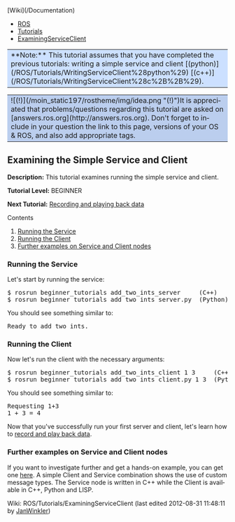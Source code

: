 <div id="interwiki"><span>[Wiki](/Documentation)</span></div>

*   [ROS](/ROS)
*   [Tutorials](/ROS/Tutorials)
*   [ExaminingServiceClient](/action/fullsearch/ROS/Tutorials/ExaminingServiceClient?action=fullsearch&context=180&value=linkto%3A%22ROS%2FTutorials%2FExaminingServiceClient%22 "Click to do a full-text search for this title")

<div dir="ltr" id="content" lang="en"><span class="anchor" id="top"></span><span class="anchor" id="line-1"></span><span class="anchor" id="line-2"></span><span class="anchor" id="line-3"></span><span class="anchor" id="line-4"></span><span class="anchor" id="line-5"></span><span class="anchor" id="line-6"></span><span class="anchor" id="line-7"></span><span class="anchor" id="line-8"></span><span class="anchor" id="line-9"></span><span class="anchor" id="line-10"></span><span class="anchor" id="line-11"></span><span class="anchor" id="line-12"></span><span class="anchor" id="line-13"></span><span class="anchor" id="line-14"></span><span class="anchor" id="line-15"></span><span class="anchor" id="line-16"></span><span class="anchor" id="line-17"></span><span class="anchor" id="line-18"></span><span class="anchor" id="line-19"></span>

<span class="anchor" id="line-1-1"></span><span class="anchor" id="line-2-1"></span>

<div>

<table>

<tbody>

<tr>

<td style="background-color: #cce0ff">**Note:** This tutorial assumes that you have completed the previous tutorials: writing a simple service and client [(python)](/ROS/Tutorials/WritingServiceClient%28python%29) [(c++)](/ROS/Tutorials/WritingServiceClient%28c%2B%2B%29).</td>

</tr>

</tbody>

</table>

</div>

<span class="anchor" id="line-3-1"></span><span class="anchor" id="line-4-1"></span><span class="anchor" id="line-5-1"></span><span class="anchor" id="line-6-1"></span>

<div>

<table>

<tbody>

<tr>

<td style="background-color: #bbceee">![(!)](/moin_static197/rostheme/img/idea.png "(!)")It is appreciated that problems/questions regarding this tutorial are asked on [answers.ros.org](http://answers.ros.org). Don't forget to include in your question the link to this page, versions of your OS & ROS, and also add appropriate tags.</td>

</tr>

</tbody>

</table>

</div>

<span class="anchor" id="line-7-1"></span><span class="anchor" id="line-8-1"></span><span class="anchor" id="line-9-1"></span>

## Examining the Simple Service and Client

<span class="anchor" id="line-10-1"></span>**Description:** This tutorial examines running the simple service and client.  

<span class="anchor" id="line-11-1"></span><span class="anchor" id="line-12-1"></span><span class="anchor" id="line-13-1"></span><span class="anchor" id="line-14-1"></span>**Tutorial Level:** BEGINNER  

<span class="anchor" id="line-15-1"></span><span class="anchor" id="line-16-1"></span>**Next Tutorial:** [Recording and playing back data](/ROS/Tutorials/Recording%20and%20playing%20back%20data)  

<span class="anchor" id="line-17-1"></span>

<span class="anchor" id="line-20"></span><span class="anchor" id="line-21"></span>

<div class="table-of-contents">

Contents

1.  [Running the Service](#Running_the_Service)
2.  [Running the Client](#Running_the_Client)
3.  [Further examples on Service and Client nodes](#Further_examples_on_Service_and_Client_nodes)

</div>

<span class="anchor" id="line-22"></span><span class="anchor" id="line-23"></span>

### Running the Service

<span class="anchor" id="line-24"></span>

Let's start by running the service:<span class="anchor" id="line-25"></span><span class="anchor" id="line-26"></span><span class="anchor" id="line-27"></span><span class="anchor" id="line-28"></span>

<pre><span class="anchor" id="line-1-2"></span>$ rosrun beginner_tutorials add_two_ints_server     (C++)
<span class="anchor" id="line-2-2"></span>$ rosrun beginner_tutorials add_two_ints_server.py  (Python) </pre>

<span class="anchor" id="line-29"></span><span class="anchor" id="line-30"></span>

You should see something similar to:<span class="anchor" id="line-31"></span><span class="anchor" id="line-32"></span><span class="anchor" id="line-33"></span>

<pre><span class="anchor" id="line-1-3"></span>Ready to add two ints.</pre>

<span class="anchor" id="line-34"></span><span class="anchor" id="line-35"></span><span class="anchor" id="line-36"></span>

### Running the Client

<span class="anchor" id="line-37"></span>

Now let's run the client with the necessary arguments:<span class="anchor" id="line-38"></span><span class="anchor" id="line-39"></span><span class="anchor" id="line-40"></span><span class="anchor" id="line-41"></span>

<pre><span class="anchor" id="line-1-4"></span>$ rosrun beginner_tutorials add_two_ints_client 1 3     (C++)
<span class="anchor" id="line-2-3"></span>$ rosrun beginner_tutorials add_two_ints_client.py 1 3  (Python) </pre>

<span class="anchor" id="line-42"></span><span class="anchor" id="line-43"></span>

You should see something similar to:<span class="anchor" id="line-44"></span><span class="anchor" id="line-45"></span><span class="anchor" id="line-46"></span><span class="anchor" id="line-47"></span>

<pre><span class="anchor" id="line-1-5"></span>Requesting 1+3
<span class="anchor" id="line-2-4"></span>1 + 3 = 4</pre>

<span class="anchor" id="line-48"></span><span class="anchor" id="line-49"></span>

Now that you've successfully run your first server and client, let's learn how to [record and play back data](/ROS/Tutorials/Recording%20and%20playing%20back%20data).<span class="anchor" id="line-50"></span><span class="anchor" id="line-51"></span>

### Further examples on Service and Client nodes

<span class="anchor" id="line-52"></span>

If you want to investigate further and get a hands-on example, you can get one [here](https://github.com/fairlight1337/ros_service_examples/). A simple Client and Service combination shows the use of custom message types. The Service node is written in C++ while the Client is available in C++, Python and LISP.<span class="anchor" id="line-53"></span><span class="anchor" id="line-54"></span>

<span class="anchor" id="line-55"></span>

<span class="anchor" id="line-56"></span>

<span class="anchor" id="line-57"></span><span class="anchor" id="bottom"></span>

</div>

Wiki: ROS/Tutorials/ExaminingServiceClient (last edited 2012-08-31 11:48:11 by <span title="Jan Winkler @ tiliacordata.informatik.uni-bremen.de[134.102.206.230]">[JanWinkler](/JanWinkler "Jan Winkler @ tiliacordata.informatik.uni-bremen.de[134.102.206.230]")</span>)
